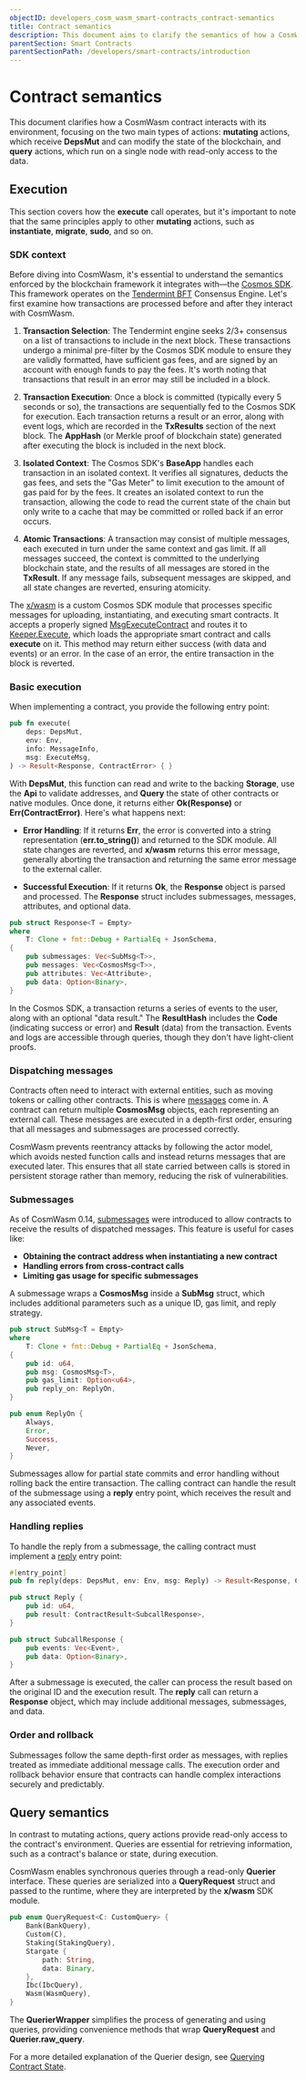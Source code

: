 ```yaml
---
objectID: developers_cosm_wasm_smart-contracts_contract-semantics
title: Contract semantics
description: This document aims to clarify the semantics of how a CosmWasm contract interacts with its environment
parentSection: Smart Contracts
parentSectionPath: /developers/smart-contracts/introduction
---
```


# Contract semantics

This document clarifies how a CosmWasm contract interacts with its environment, focusing on the two main types of actions: **mutating** actions, which receive **DepsMut** and can modify the state of the blockchain, and **query** actions, which run on a single node with read-only access to the data.

## Execution

This section covers how the **execute** call operates, but it's important to note that the same principles apply to other **mutating** actions, such as **instantiate**, **migrate**, **sudo**, and so on.

### SDK context

Before diving into CosmWasm, it's essential to understand the semantics enforced by the blockchain framework it integrates with—the [Cosmos SDK](https://cosmos.network/appchains). This framework operates on the [Tendermint BFT](https://tendermint.com/core) Consensus Engine. Let's first examine how transactions are processed before and after they interact with CosmWasm.

1. **Transaction Selection**: The Tendermint engine seeks 2/3+ consensus on a list of transactions to include in the next block. These transactions undergo a minimal pre-filter by the Cosmos SDK module to ensure they are validly formatted, have sufficient gas fees, and are signed by an account with enough funds to pay the fees. It's worth noting that transactions that result in an error may still be included in a block.

2. **Transaction Execution**: Once a block is committed (typically every 5 seconds or so), the transactions are sequentially fed to the Cosmos SDK for execution. Each transaction returns a result or an error, along with event logs, which are recorded in the **TxResults** section of the next block. The **AppHash** (or Merkle proof of blockchain state) generated after executing the block is included in the next block.

3. **Isolated Context**: The Cosmos SDK's **BaseApp** handles each transaction in an isolated context. It verifies all signatures, deducts the gas fees, and sets the "Gas Meter" to limit execution to the amount of gas paid for by the fees. It creates an isolated context to run the transaction, allowing the code to read the current state of the chain but only write to a cache that may be committed or rolled back if an error occurs.

4. **Atomic Transactions**: A transaction may consist of multiple messages, each executed in turn under the same context and gas limit. If all messages succeed, the context is committed to the underlying blockchain state, and the results of all messages are stored in the **TxResult**. If any message fails, subsequent messages are skipped, and all state changes are reverted, ensuring atomicity.

The [x/wasm](https://github.com/CosmWasm/wasmd/tree/main/x/wasm) is a custom Cosmos SDK module that processes specific messages for uploading, instantiating, and executing smart contracts. It accepts a properly signed [MsgExecuteContract](https://github.com/CosmWasm/wasmd/blob/v0.50.0/proto/cosmwasm/wasm/v1/tx.proto#L181-L197) and routes it to [Keeper.Execute](https://github.com/CosmWasm/wasmd/blob/v0.50.0/x/wasm/keeper/keeper.go#L377-L418), which loads the appropriate smart contract and calls **execute** on it. This method may return either success (with data and events) or an error. In the case of an error, the entire transaction in the block is reverted.

### Basic execution

When implementing a contract, you provide the following entry point:

```rust
pub fn execute(
    deps: DepsMut,
    env: Env,
    info: MessageInfo,
    msg: ExecuteMsg,
) -> Result<Response, ContractError> { }
```

With **DepsMut**, this function can read and write to the backing **Storage**, use the **Api** to validate addresses, and **Query** the state of other contracts or native modules. Once done, it returns either **Ok(Response)** or **Err(ContractError)**. Here's what happens next:

- **Error Handling**: If it returns **Err**, the error is converted into a string representation (**err.to_string()**) and returned to the SDK module. All state changes are reverted, and **x/wasm** returns this error message, generally aborting the transaction and returning the same error message to the external caller.

- **Successful Execution**: If it returns **Ok**, the **Response** object is parsed and processed. The **Response** struct includes submessages, messages, attributes, and optional data. 

```rust
pub struct Response<T = Empty>
where
    T: Clone + fmt::Debug + PartialEq + JsonSchema,
{
    pub submessages: Vec<SubMsg<T>>,
    pub messages: Vec<CosmosMsg<T>>,
    pub attributes: Vec<Attribute>,
    pub data: Option<Binary>,
}
```

In the Cosmos SDK, a transaction returns a series of events to the user, along with an optional "data result." The **ResultHash** includes the **Code** (indicating success or error) and **Result** (data) from the transaction. Events and logs are accessible through queries, though they don't have light-client proofs.

### Dispatching messages

Contracts often need to interact with external entities, such as moving tokens or calling other contracts. This is where [messages](/developers/smart-contracts/message/message) come in. A contract can return multiple **CosmosMsg** objects, each representing an external call. These messages are executed in a depth-first order, ensuring that all messages and submessages are processed correctly.

CosmWasm prevents reentrancy attacks by following the actor model, which avoids nested function calls and instead returns messages that are executed later. This ensures that all state carried between calls is stored in persistent storage rather than memory, reducing the risk of vulnerabilities.

### Submessages

As of CosmWasm 0.14, [submessages](/developers/smart-contracts/message/submessages) were introduced to allow contracts to receive the results of dispatched messages. This feature is useful for cases like:

- **Obtaining the contract address when instantiating a new contract**
- **Handling errors from cross-contract calls**
- **Limiting gas usage for specific submessages**

A submessage wraps a **CosmosMsg** inside a **SubMsg** struct, which includes additional parameters such as a unique ID, gas limit, and reply strategy.

```rust
pub struct SubMsg<T = Empty>
where
    T: Clone + fmt::Debug + PartialEq + JsonSchema,
{
    pub id: u64,
    pub msg: CosmosMsg<T>,
    pub gas_limit: Option<u64>,
    pub reply_on: ReplyOn,
}

pub enum ReplyOn {
    Always,
    Error,
    Success,
    Never,
}
```

Submessages allow for partial state commits and error handling without rolling back the entire transaction. The calling contract can handle the result of the submessage using a **reply** entry point, which receives the result and any associated events.

### Handling replies

To handle the reply from a submessage, the calling contract must implement a [reply](/developers/smart-contracts/message/submessages#handling-a-reply) entry point:

```rust
#[entry_point]
pub fn reply(deps: DepsMut, env: Env, msg: Reply) -> Result<Response, ContractError> { }

pub struct Reply {
    pub id: u64,
    pub result: ContractResult<SubcallResponse>,
}

pub struct SubcallResponse {
    pub events: Vec<Event>,
    pub data: Option<Binary>,
}
```

After a submessage is executed, the caller can process the result based on the original ID and the execution result. The **reply** call can return a **Response** object, which may include additional messages, submessages, and data.

### Order and rollback

Submessages follow the same depth-first order as messages, with replies treated as immediate additional message calls. The execution order and rollback behavior ensure that contracts can handle complex interactions securely and predictably.

## Query semantics

In contrast to mutating actions, query actions provide read-only access to the contract's environment. Queries are essential for retrieving information, such as a contract's balance or state, during execution.

CosmWasm enables synchronous queries through a read-only **Querier** interface. These queries are serialized into a **QueryRequest** struct and passed to the runtime, where they are interpreted by the **x/wasm** SDK module.

```rust
pub enum QueryRequest<C: CustomQuery> {
    Bank(BankQuery),
    Custom(C),
    Staking(StakingQuery),
    Stargate {
        path: String,
        data: Binary,
    },
    Ibc(IbcQuery),
    Wasm(WasmQuery),
}
```

The **QuerierWrapper** simplifies the process of generating and using queries, providing convenience methods that wrap **QueryRequest** and **Querier.raw_query**.

For a more detailed explanation of the Querier design, see [Querying Contract State](/developers/cosmwasm-documentation/architecture/querying).